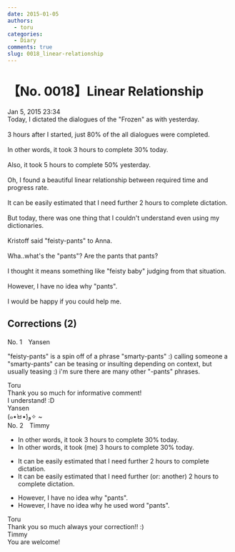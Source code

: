 ```yaml
---
date: 2015-01-05
authors:
  - toru
categories:
  - Diary
comments: true
slug: 0018_linear-relationship
---
```


# 【No. 0018】Linear Relationship
<div class="date">Jan 5, 2015 23:34</div>
<div id="post"><div id="body_show_ori">
Today, I dictated the dialogues of the "Frozen" as with yesterday.<br/><br/>3 hours after I started, just 80% of the all dialogues were completed.<br/><br/>In other words, it took 3 hours to complete 30% today.<br/><br/>Also, it took 5 hours to complete 50% yesterday.<br/><br/>Oh, I found a beautiful linear relationship between required time and progress rate.<br/><br/>It can be easily estimated that I need further 2 hours to complete dictation.<br/><br/>But today, there was one thing that I couldn't understand even using my dictionaries.<br/><br/>Kristoff said "feisty-pants" to Anna.<br/><br/>Wha..what's the "pants"? Are the pants that pants?<br/><br/>I thought it means something like "feisty baby" judging from that situation.<br/><br/>However, I have no idea why "pants".<br/><br/>I would be happy if you could help me.
</div></div>

<!-- more -->


## Corrections (2)
<div id="block"><div class="first_name"> No. 1　<span class="just_name">Yansen</span></div><div id="block2">
<p class="comment_small">
 "feisty-pants" is a spin off of a phrase "smarty-pants" :) calling someone a "smarty-pants" can be teasing or insulting depending on context, but usually teasing :) i'm sure there are many other "-pants" phrases.
</p>

</div><div class="name"><span class="just_name">Toru</span><br>
Thank you so much for informative comment!<br/>I understand! :D
</div>
<div class="name"><span class="just_name">Yansen</span><br>
(๑•̀ㅂ•́)و✧ ~
</div>
</div>
<div id="block"><div class="first_name"> No. 2　<span class="just_name">Timmy</span></div><div id="block2">
<ul class="correction_field">
<li class="incorrect">In other words, it took 3 hours to complete 30% today.</li>
<li class="corrected correct">
In other words, it took (me) 3 hours to complete 30% today.
</li>
</ul>
<ul class="correction_field">
<li class="incorrect">It can be easily estimated that I need further 2 hours to complete dictation.</li>
<li class="corrected correct">
It can be easily estimated that I need further (or: another) 2 hours to complete dictation.
</li>
</ul>
<ul class="correction_field">
<li class="incorrect">However, I have no idea why "pants".</li>
<li class="corrected correct">
However, I have no idea why <span class="f_blue">he used word</span> "pants".
</li>
</ul>
</div><div class="name"><span class="just_name">Toru</span><br>
Thank you so much always your correction!! :)
</div>
<div class="name"><span class="just_name">Timmy</span><br>
You are welcome!
</div>
</div>
